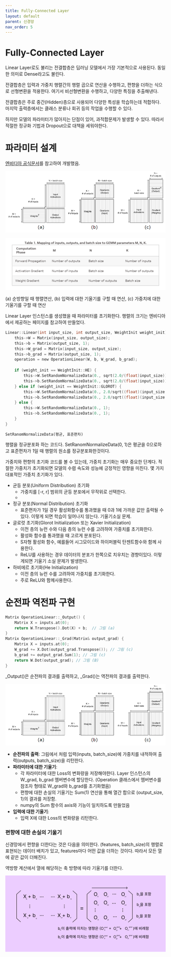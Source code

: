 ```yaml
---
title: Fully-Connected Layer
layout: default
parent: 신경망
nav_order: 5
---
```


# Fully-Connected Layer

Linear Layer로도 불리는 전결합층은 딥러닝 모델에서 가장 기본적으로 사용된다. 동일한 의미로 Dense라고도 불린다.

전결합층은 입력과 가중치 행렬간의 행렬 곱으로 연산을 수행하고, 편향을 더하는 식으로 선형변환을 적용한다. 여기서 비선형변환을 수행하고, 다양한 특징을 추출해낸다.

전결합층은 주로 중간(Hidden)층으로 사용되어 다양한 특성을 학습하는데 적합하다. 마지막 출력층에서는 클래스 분류나 회귀 등의 작업을 수행할 수 있다.

하지만 모델의 파라미터가 많아지는 단점이 있어, 과적합문제가 발생할 수 있다. 따라서 적절한 정규화 기법과 Dropout으로 대책을 세워야한다.





# 파라미터 설계

[엔비디아 공식문서](https://docs.nvidia.com/deeplearning/performance/dl-performance-fully-connected/index.html)를 참고하여 개발했음.



![](../../assets/images/dnn/04_01.PNG)

![](../../assets/images/dnn/04_02.png)

(a) 순방향일 때 행렬연산, (b) 입력에 대한 기울기를 구할 때 연산, (c) 가중치에 대한 기울기를 구할 때 연산



Linear Layer 인스턴스를 생성했을 때 파라미터를 초기화한다. 행렬의 크기는 엔비디아에서 제공하는 페이지를 참고하여 만들었다.

```c
Linear::Linear(int input_size, int output_size, WeightInit weight_init) {
    this->W = Matrix(input_size, output_size);
    this->b = Matrix(output_size, 1);
    this->W_grad = Matrix(input_size, output_size);
    this->b_grad = Matrix(output_size, 1);
    operation = new OperationLinear(W, b, W_grad, b_grad);
    
    if (weight_init == WeightInit::HE) {
        this->W.SetRandomNormalizeData(0., sqrt(2.0/(float)input_size));
        this->b.SetRandomNormalizeData(0., sqrt(2.0/(float)input_size));
    } else if (weight_init == WeightInit::GLOROT) {
        this->W.SetRandomNormalizeData(0., 2.0/sqrt((float)(input_size + output_size)));
        this->b.SetRandomNormalizeData(0., 2.0/sqrt((float)(input_size + output_size)));
    } else {
        this->W.SetRandomNormalizeData(0., 1);
        this->b.SetRandomNormalizeData(0., 1);
    }
}
```

```
SetRanomNormalizeData(평균, 표준편차)
```

행렬을 정규분포화 하는 코드다. SetRanomNormalizeData(0, 1)은 평균을 0으로하고 표준편차가 1일 때 행렬의 원소를 정규분포화한것이다.

가중치와 편향의 초기화 코드를 볼 수 있는데, 가중치 초기화는 매우 중요한 단계다. 적절한 가중치가 초기화되면 모델의 수렴 속도와 성능에 긍정적인 영향을 미친다. 몇 가지 대표적인 가중치 초기화가 있다.



* 균등 분포(Uniform Distribution) 초기화
  * 가중치를 [-r, r] 범위의 균등 분포에서 무작위로 선택한다.
  * 
* 정규 분포(Normal Distribution) 초기화
  * 표준편차가 1일 경우 활성화함수를 통과했을 때 0과 1에 가까운 값만 출력될 수 있다. 이렇게 되면 학습이 일어나지 않는다. 기울기소실 문제.
* 글로럿 초기화(Glorot Initialization 또는 Xavier Initialization)
  * 이전 층의 뉴런 수와 다음 층의 뉴런 수를 고려하여 가중치를 초기화한다.
  * 활성화 함수를 통과했을 때 고르게 분포된다.
  * S자형 활성화 함수, 예를들어 시그모이드와 하이퍼블릭 탄젠트함수와 함께 사용한다.
  * ReLU를 사용하는 경우 데이터의 분포가 한쪽으로 치우치는 경향이있다. 이렇게되면 기울기 소실 문제가 발생한다.
* 하비에르 초기화(He Initialization)
  * 이전 층의 뉴런 수를 고려하여 가중치를 초기화한다.
  * 주로 ReLU와 함께사용한다.



# 순전파 역전파 구현

```c
Matrix OperationLinear::_Output() {
    Matrix X = inputs.at(0);
    return W.Transpose().Dot(X) + b;  // 그림 (a)
}
Matrix OperationLinear::_Grad(Matrix& output_grad) {
    Matrix X = inputs.at(0);
    W_grad += X.Dot(output_grad.Transpose()); // 그림 (c)
    b_grad += output_grad.Sum(1); // 그림 (c)
    return W.Dot(output_grad); // 그림 (B)
}
```

_Output()은 순전파의 결과를 출력하고, _Grad()는 역전파의 결과를 출력한다.

![](../../assets/images/dnn/04_01.PNG)

* **순전파의 출력**: 그림에서 처럼 입력(inputs, batch_size)에 가중치를 내적하여 출력(outputs, batch_size)을 리턴한다.
* **파라미터에 대한 기울기**:
  * 각 파라미터에 대한 Loss의 변화량을 저장해야한다. Layer 인스턴스의 W_grad, b_grad 멤버변수에 할당한다. (Operation 클래스에서 멤버변수를 참조자 형태로 W_grad와 b_grad를 초기화했음)
  *  편향에 대한 손실의 기울기는 Sum(1) 연산을 통해 열간 합으로 (output_size, 1)의 결과를 저장함.
    * numpy의 Sum 함수의 axis와 기능이 일치하도록 만들었음
* **입력에 대한 기울기**:
  * 입력 X에 대한 Loss의 변화량을 리턴한다. 



### 편향에 대한 손실의 기울기

신경망에서 편향을 더한다는 것은 다음을 의미한다. (features, batch_size)의 행렬로 표현되는 데이터 배치가 있고, features마다 어떤 값을 더하는 것이다. 따라서 모든 열에 같은 값이 더해진다.

역방향 계산에서 열에 해당하는 축 방향에 따라 기울기를 더한다. 

![](../../assets/images/dnn/04_03.PNG)



